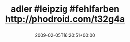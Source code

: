 ---
retweeted: false
source: <a href="http://twitter.com" rel="nofollow">Twitter Web Client</a>
entities:
  hashtags:
  - text: adler
    indices:
    - '0'
    - '6'
  - text: leipzig
    indices:
    - '7'
    - '15'
  - text: fehlfarben
    indices:
    - '16'
    - '27'
  symbols: []
  user_mentions: []
  urls: []
display_text_range:
- '0'
- '55'
favorite_count: '0'
id_str: '1180133505'
truncated: false
retweet_count: '0'
id: '1180133505'
created_at: Thu Feb 05 16:20:51 +0000 2009
favorited: false
full_text: "#adler #leipzig #fehlfarben  http://phodroid.com/t32g4a"
lang: qme
tags:
- adler
- leipzig
- fehlfarben
- pesos/twitter
date: '2009-02-05T16:20:51+00:00'
src: https://twitter.com/bascht/status/1180133505
original_url: https://twitter.com/bascht/status/1180133505
type: twitter_tweet
text: "#adler #leipzig #fehlfarben  http://phodroid.com/t32g4a"
title: 'adler #leipzig #fehlfarben  http://phodroid.com/t32g4a

  '

---